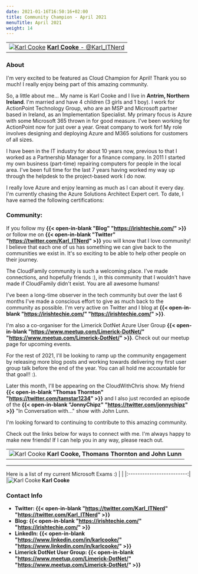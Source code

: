 ```yaml
---
date: 2021-01-16T16:50:16+02:00
title: Community Champion - April 2021
menuTitle: April 2021
weight: 14
---
```



| |
|:-------------------------:|
|[![Karl Cooke](/images/champions/KC.jpg?width=20pc)](https://twitter.com/Karl_ITNerd "Karl Cooke") [**Karl Cooke** - @Karl_ITNerd](https://twitter.com/Karl_ITNerd)|


### About

I'm very excited to be featured as Cloud Champion for April! Thank you so much! I really enjoy being part of this amazing community.

So, a little about me... My name is Karl Cooke and I live in **Antrim, Northern Ireland**. I'm married and have 4 children (3 girls and 1 boy). I work for ActionPoint Technology Group, who are an MSP and Microsoft partner based in Ireland, as an Implementation Specialist. My primary focus is Azure with some Microsoft 365 thrown in for good measure. I've been working for ActionPoint now for just over a year. Great company to work for! My role involves designing and deploying Azure and M365 solutions for customers of all sizes.

I have been in the IT industry for about 10 years now, previous to that I worked as a Partnership Manager for a finance company. In 2011 I started my own business (part-time) repairing computers for people in the local area. I've been full time for the last 7 years having worked my way up through the helpdesk to the project-based work I do now.

I really love Azure and enjoy learning as much as I can about it every day. I'm currently chasing the Azure Solutions Architect Expert cert. To date, I have earned the following certifications:



### Community:


If you follow my **{{< open-in-blank "Blog" "https://irishtechie.com/" >}}** or follow me on **{{< open-in-blank "Twitter" "https://twitter.com/Karl_ITNerd" >}}** you will know that I love community! I believe that each one of us has something we can give back to the communities we exist in. It's so exciting to be able to help other people on their journey.

The CloudFamily community is such a welcoming place. I've made connections, and hopefully friends :), in this community that I wouldn't have made if CloudFamily didn't exist. You are all awesome humans!

I've been a long-time observer in the tech community but over the last 6 months I've made a conscious effort to give as much back to the community as possible. I'm very active on Twitter and I blog at **{{< open-in-blank "https://irishtechie.com/" "https://irishtechie.com/" >}}**. 

I'm also a co-organiser for the Limerick DotNet Azure User Group **{{< open-in-blank "https://www.meetup.com/Limerick-DotNet/" "https://www.meetup.com/Limerick-DotNet/" >}}**. Check out our meetup page for upcoming events.

For the rest of 2021, I'll be looking to ramp up the community engagement by releasing more blog posts and working towards delivering my first user group talk before the end of the year. You can all hold me accountable for that goal!! :). 

Later this month, I'll be appearing on the CloudWithChris show. My friend **{{< open-in-blank "Thomas Thornton" "https://twitter.com/tamstar1234" >}}**  and I also just recorded an episode of the  **{{< open-in-blank "JonnyChipz" "https://twitter.com/jonnychipz" >}}** "In Conversation with..." show with John Lunn.

I'm looking forward to continuing to contribute to this amazing community.

Check out the links below for ways to connect with me. I'm always happy to make new friends! If I can help you in any way, please reach out.

| |
|:-------------------------:|
|![Karl Cooke](/images/champions/karlcooke2.jpg) **Karl Cooke, Thomans Thornton and John Lunn**

---
Here is a list of my current Microsoft Exams :) 
| |
|:-------------------------:|
|![Karl Cooke](/images/champions/KarlCooke_MS-Badges.PNG) **Karl Cooke**

### Contact Info 


+ **Twitter: {{< open-in-blank "https://twitter.com/Karl_ITNerd" "https://twitter.com/Karl_ITNerd" >}}** 
+ **Blog: {{< open-in-blank "https://irishtechie.com/" "https://irishtechie.com/" >}}** 
+ **LinkedIn: {{< open-in-blank "https://www.linkedin.com/in/karlcooke/" "https://www.linkedin.com/in/karlcooke/" >}}** 
+ **Limerick DotNet User Group: {{< open-in-blank "https://www.meetup.com/Limerick-DotNet/" "https://www.meetup.com/Limerick-DotNet/" >}}** 

